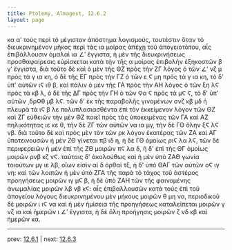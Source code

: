 ```yaml
---
title: Ptolemy, Almagest, 12.6.2
layout: page
---
```


κα αʹ τοὺς περὶ τὸ μέγιστον ἀπόστημα λογισμούς, τουτέστιν ὅταν τὸ διευκρινημένον μῆκος περὶ τὰς ια μοίρας ἀπέχῃ τοῦ ἀπογειοτάτου, αἷς ἐπιβάλλουσιν ὁμαλαὶ ια ∠ʹ ἔγγιστα, ἡ μὲν τῆς διευκρινήσεως προσθαφαίρεσις εὑρίσκεται κατὰ τὴν τῆς α μοίρας ἐπιβολὴν ἑξηκοστῶν β γʹ ἔγγιστα, διὰ τοῦτο δὲ καὶ ὁ μὲν τῆς ΘΖ πρὸς τὴν ΖΓ λόγος ὁ τῶν ∠ʹ νζ μ πρὸς τὰ γ ια κη, ὁ δὲ τῆς ΕΓ πρὸς τὴν ΓΖ ὁ τῶν ε Ϛ μη πρὸς τὰ γ ια κη, τὸ δ' ὑπ' αὐτῶν ιϚ ιθ β, καὶ πάλιν ὁ μὲν τῆς ΓΑ πρὸς τὴν ΑΗ λόγος ὁ τῶν ξη λϚ πρὸς τὰ κβ λ, ὁ δὲ τῆς ΔΓ πρὸς τὴν ΓΗ ὁ τῶν Ϙα Ϛ πρὸς τὰ μϚ Ϛ, τὸ δ' ὑπ' αὐτῶν ͵δρϘθ μβ λϚ. τῶν δ' ἐκ τῆς παραβολῆς γινομένων σνζ κβ μδ ἡ πλευρὰ τὰ ιϚ β λε πολυπλασιασθέντα ἐπὶ τὸν ἐκκείμενον λόγον τῶν ΘΖ καὶ ΖΓ εὐθειῶν τὴν μὲν ΘΖ ποιεῖ πρὸς τὰς ὑποκειμένας τῶν ΓΑ καὶ ΑΖ πηλικότητας ιε κε θ, τὴν δὲ ΖΓ τῶν αὐτῶν να ια μγ, τὴν δὲ ΓΘ ὅλην ξϚ λϚ νβ. διὰ τοῦτο δὲ καὶ πρὸς μὲν τὸν τῶν ρκ λόγον ἑκατέρας τῶν ΖΑ καὶ ΑΓ ὑποτεινουσῶν ἡ μὲν ΖΘ γίνεται πβ ιδ η, ἡ δὲ ΓΘ ὁμοίως ριϚ λα λϚ, τῶν δὲ περιφερειῶν ἡ μὲν ἐπὶ τῆς ΖΘ μοιρῶν πϚ λα δ, ἡ δ' ἐπὶ τῆς ΘΓ ὁμοίως μοιρῶν ρνβ κζ νϚ. ταύταις δ' ἀκολούθως καὶ ἡ μὲν ὑπὸ ΖΑΘ γωνία τοιούτων μγ ιε λβ, οἵων εἰσὶν αἱ δ ὀρθαὶ τξ, ἡ δ' ὑπὸ ΘΑΓ τῶν αὐτῶν οϚ ιγ νη: καὶ τῶν λοιπῶν ἡ μὲν ὑπὸ ΖΓΑ τῆς παρὰ τὸ τάχος τοῦ ἀστέρος προηγήσεως μοιρῶν ιγ μϚ β, ἡ δὲ ὑπὸ ΖΑΗ τῶν τῆς φαινομένης ἀνωμαλίας μοιρῶν λβ νβ κϚ: αἷς ἐπιβαλλουσῶν κατὰ τοὺς ἐπὶ τοῦ ἀπογείου λόγους διευκρινημένου μὲν μήκους μοιρῶν θ μη να, περιοδικοῦ δὲ μοιρῶν ι ιϚ να καὶ ἡ μὲν ἡμίσεια τῆς προηγήσεως καταλείπεται μοιρῶν γ νζ ια καὶ ἡμερῶν ι ∠ʹ ἔγγιστα, ἡ δὲ ὅλη προήγησις μοιρῶν ζ νδ κβ καὶ ἡμερῶν κα. 

---

prev: [12.6.1](../12.6.1/) | next: [12.6.3](../12.6.3/)

